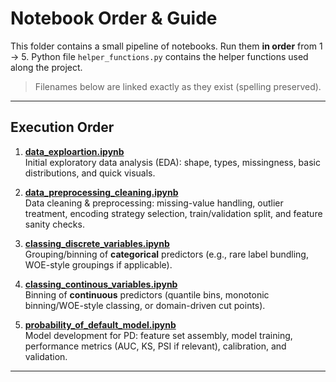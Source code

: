 # Notebook Order & Guide

This folder contains a small pipeline of notebooks. Run them **in order** from 1 → 5. Python file 
`helper_functions.py` contains the helper functions used along the project.

> Filenames below are linked exactly as they exist (spelling preserved).

---

## Execution Order

1. **[data_exploartion.ipynb](data_exploartion.ipynb)**  
   Initial exploratory data analysis (EDA): shape, types, missingness, basic distributions, and quick visuals.

2. **[data_preprocessing_cleaning.ipynb](data_preprocessing_cleaning.ipynb)**  
   Data cleaning & preprocessing: missing-value handling, outlier treatment, encoding strategy selection, train/validation split, and feature sanity checks.

3. **[classing_discrete_variables.ipynb](classing_discrete_variables.ipynb)**  
   Grouping/binning of **categorical** predictors (e.g., rare label bundling, WOE-style groupings if applicable).

4. **[classing_continous_variables.ipynb](classing_continous_variables.ipynb)**  
   Binning of **continuous** predictors (quantile bins, monotonic binning/WOE-style classing, or domain-driven cut points).

5. **[probability_of_default_model.ipynb](probability_of_default_model.ipynb)**  
   Model development for PD: feature set assembly, model training, performance metrics (AUC, KS, PSI if relevant), calibration, and validation.

---
